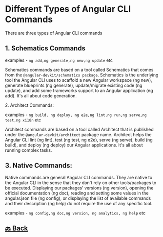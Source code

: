 <h1>Different Types of Angular CLI Commands</h1>

There are three types of Angular CLI commands

<h2>1. Schematics Commands</h2>

examples - `ng add,ng generate,ng new,ng update` etc

Schematics commands are based on a tool called Schematics that comes from the `@angular-devkit/schematics package`. Schematics is the underlying tool the Angular CLI uses to scaffold a new Angular workspace (ng new), generate blueprints (ng generate), update/migrate existing code (ng update), and add some frameworks support to an Angular application (ng add). It's all about code generation.


</h2>2. Architect Commands:</h2>

examples - `ng build, ng deploy, ng e2e,ng lint,ng run,ng serve,ng test,ng xi18n` etc

Architect commands are based on a tool called Architect that is published under the `@angular-devkit/architect` package name. Architect helps the Angular CLI lint (ng lint), test (ng test, ng e2e), serve (ng serve), build (ng build), and deploy (ng deploy) our Angular applications. It's all about running complex tasks.


<h2>3. Native Commands:</h2>

Native commands are general Angular CLI commands. They are native to the Angular CLI in the sense that they don't rely on other tools/packages to be executed. Displaying our packages' versions (ng version), opening the official documentation (ng doc), reading and setting some values in the angular.json file (ng config), or displaying the list of available commands and their description (ng help) do not require the use of any specific tool.

examples - `ng config,ng doc,ng version, ng analytics, ng help` etc


<h2><a href="https://github.com/sanjay9616/Angular/blob/master/README.md"> 🔙 Back</a></h2>
